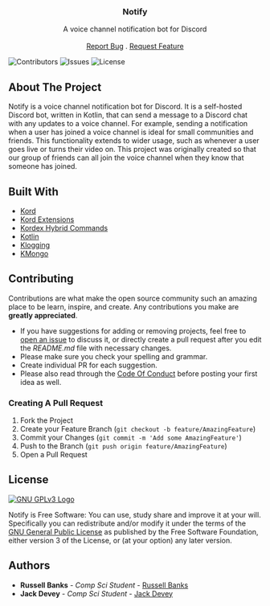 <br/>
<p align="center">

  <h3 align="center">Notify</h3>

  <p align="center">
    A voice channel notification bot for Discord
    <br/>
    <br/>
    <a href="https://github.com/BanDev/Notify/issues">Report Bug</a>
    .
    <a href="https://github.com/BanDev/Notify/issues">Request Feature</a>
  </p>
</p>


![Contributors](https://img.shields.io/github/contributors/BanDev/Notify?color=dark-green) ![Issues](https://img.shields.io/github/issues/BanDev/Notify) ![License](https://img.shields.io/github/license/BanDev/Notify)

## About The Project

Notify is a voice channel notification bot for Discord. It is a self-hosted Discord bot, written in Kotlin, that can send a message to a Discord  chat with any updates to a voice channel. For example, sending a notification when a user has joined a voice channel is ideal for small communities and friends. This functionality extends to wider usage, such as whenever a user goes live or turns their video on. This project was originally created so that our group of friends can all join the voice channel when they know that someone has joined.

## Built With

* [Kord](https://github.com/kordlib/kord)
* [Kord Extensions](https://github.com/Kord-Extensions/kord-extensions)
* [Kordex Hybrid Commands](https://github.com/qbosst/kordex-hybrid-commands)
* [Kotlin](https://kotlinlang.org/)
* [Klogging](https://github.com/klogging/klogging)
* [KMongo](https://github.com/Litote/kmongo)

## Contributing

Contributions are what make the open source community such an amazing place to be learn, inspire, and create. Any contributions you make are **greatly appreciated**.
* If you have suggestions for adding or removing projects, feel free to [open an issue](https://github.com/BanDev/Notify/issues/new) to discuss it, or directly create a pull request after you edit the *README.md* file with necessary changes.
* Please make sure you check your spelling and grammar.
* Create individual PR for each suggestion.
* Please also read through the [Code Of Conduct](https://github.com/BanDev/Notify/blob/main/CODE_OF_CONDUCT.md) before posting your first idea as well.

### Creating A Pull Request

1. Fork the Project
2. Create your Feature Branch (`git checkout -b feature/AmazingFeature`)
3. Commit your Changes (`git commit -m 'Add some AmazingFeature'`)
4. Push to the Branch (`git push origin feature/AmazingFeature`)
5. Open a Pull Request

## License
[![GNU GPLv3 Logo](https://www.gnu.org/graphics/gplv3-127x51.png)](http://www.gnu.org/licenses/gpl-3.0.en.html)

Notify is Free Software: You can use, study share and improve it at your will. Specifically you can redistribute and/or modify it under the terms of the [GNU General Public License](http://www.gnu.org/licenses/gpl-3.0.en.html) as published by the Free Software Foundation, either version 3 of the License, or (at your option) any later version.

## Authors

* **Russell Banks** - *Comp Sci Student* - [Russell Banks](https://github.com/russellbanks/)
* **Jack Devey** - *Comp Sci Student* - [Jack Devey](https://github.com/jackdevey/)

